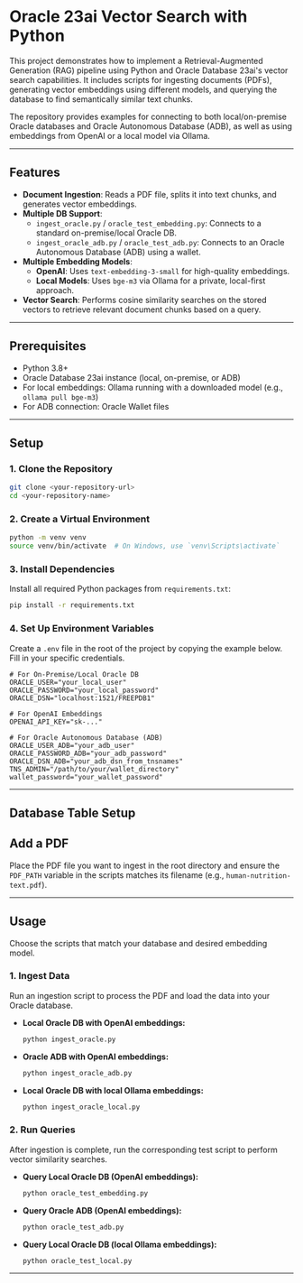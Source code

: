 # Oracle 23ai Vector Search with Python

This project demonstrates how to implement a Retrieval-Augmented Generation (RAG) pipeline using Python and Oracle Database 23ai's vector search capabilities. It includes scripts for ingesting documents (PDFs), generating vector embeddings using different models, and querying the database to find semantically similar text chunks.

The repository provides examples for connecting to both local/on-premise Oracle databases and Oracle Autonomous Database (ADB), as well as using embeddings from OpenAI or a local model via Ollama.

---

## Features

- **Document Ingestion**: Reads a PDF file, splits it into text chunks, and generates vector embeddings.
- **Multiple DB Support**:
  - `ingest_oracle.py` / `oracle_test_embedding.py`: Connects to a standard on-premise/local Oracle DB.
  - `ingest_oracle_adb.py` / `oracle_test_adb.py`: Connects to an Oracle Autonomous Database (ADB) using a wallet.
- **Multiple Embedding Models**:
  - **OpenAI**: Uses `text-embedding-3-small` for high-quality embeddings.
  - **Local Models**: Uses `bge-m3` via Ollama for a private, local-first approach.
- **Vector Search**: Performs cosine similarity searches on the stored vectors to retrieve relevant document chunks based on a query.

---

## Prerequisites

- Python 3.8+
- Oracle Database 23ai instance (local, on-premise, or ADB)
- For local embeddings: Ollama running with a downloaded model (e.g., `ollama pull bge-m3`)
- For ADB connection: Oracle Wallet files

---

## Setup

### 1. Clone the Repository

```bash
git clone <your-repository-url>
cd <your-repository-name>
```

### 2. Create a Virtual Environment

```bash
python -m venv venv
source venv/bin/activate  # On Windows, use `venv\Scripts\activate`
```

### 3. Install Dependencies

Install all required Python packages from `requirements.txt`:

```bash
pip install -r requirements.txt
```

### 4. Set Up Environment Variables

Create a `.env` file in the root of the project by copying the example below. Fill in your specific credentials.

```env
# For On-Premise/Local Oracle DB
ORACLE_USER="your_local_user"
ORACLE_PASSWORD="your_local_password"
ORACLE_DSN="localhost:1521/FREEPDB1"

# For OpenAI Embeddings
OPENAI_API_KEY="sk-..."

# For Oracle Autonomous Database (ADB)
ORACLE_USER_ADB="your_adb_user"
ORACLE_PASSWORD_ADB="your_adb_password"
ORACLE_DSN_ADB="your_adb_dsn_from_tnsnames"
TNS_ADMIN="/path/to/your/wallet_directory"
wallet_password="your_wallet_password"
```

---

## Database Table Setup



## Add a PDF

Place the PDF file you want to ingest in the root directory and ensure the `PDF_PATH` variable in the scripts matches its filename (e.g., `human-nutrition-text.pdf`).

---

## Usage

Choose the scripts that match your database and desired embedding model.

### 1. Ingest Data

Run an ingestion script to process the PDF and load the data into your Oracle database.

- **Local Oracle DB with OpenAI embeddings:**
  ```bash
  python ingest_oracle.py
  ```
- **Oracle ADB with OpenAI embeddings:**
  ```bash
  python ingest_oracle_adb.py
  ```
- **Local Oracle DB with local Ollama embeddings:**
  ```bash
  python ingest_oracle_local.py
  ```

### 2. Run Queries

After ingestion is complete, run the corresponding test script to perform vector similarity searches.

- **Query Local Oracle DB (OpenAI embeddings):**
  ```bash
  python oracle_test_embedding.py
  ```
- **Query Oracle ADB (OpenAI embeddings):**
  ```bash
  python oracle_test_adb.py
  ```
- **Query Local Oracle DB (local Ollama embeddings):**
  ```bash
  python oracle_test_local.py
  ```

---


